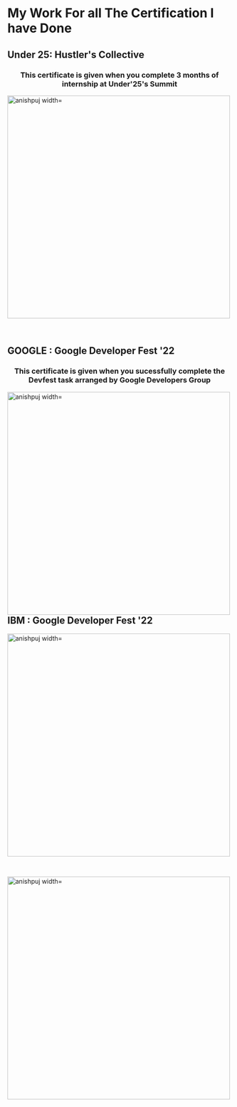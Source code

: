 # My Work For all The Certification I have Done
## Under 25: Hustler's Collective

<h3 align="center">This certificate is given when you complete 3 months of internship at Under'25's Summit </h3>
<p><img align="center" src="https://github.com/Anishpuj/Certificates/assets/98417394/00aff868-3305-4080-8f8b-3a793bd08a52" alt="anishpuj width="500" height="500"" /></p><br>

## GOOGLE : Google Developer Fest '22
<h3 align="center">This certificate is given when you sucessfully complete the Devfest task arranged by Google Developers Group </h3>
<p><img align="left" src="https://github.com/Anishpuj/Certificates/assets/98417394/cfe22e05-43b7-4939-bc92-cfe3dc591505" alt="anishpuj width="500" height="500"" /></p><br><br>

## IBM : Google Developer Fest '22

<p><img align="center"src="https://github.com/Anishpuj/Certificates/files/12840975/Getting_Started_with_Enterprise_Data_Science_Badge20231008-43-ta5h8i.pdf" alt="anishpuj width="500" height="500"" /></p><br>
<p><img align="center" src="https://github.com/Anishpuj/Certificates/assets/98417394/d818fed8-122c-4349-8e85-ffb163c3b573" alt="anishpuj width="500" height="500"" /></p><br>



